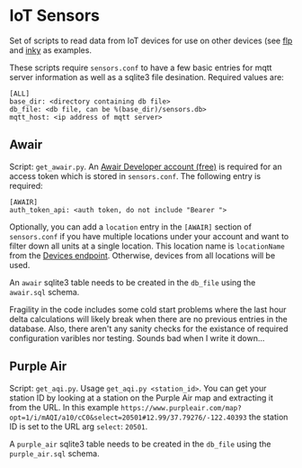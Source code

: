 # IoT Sensors
Set of scripts to read data from IoT devices for use on other devices (see [flp](https://github.com/kellyhirano/flp) and [inky](https://github.com/kellyhirano/inky) as examples.

These scripts require `sensors.conf` to have a few basic entries for mqtt server information as well as a sqlite3 file desination. Required values are:

    [ALL]
    base_dir: <directory containing db file>
    db_file: <db file, can be %(base_dir)/sensors.db>
    mqtt_host: <ip address of mqtt server>

## Awair
Script: `get_awair.py`. An [Awair Developer account (free)](https://developer.getawair.com/onboard/welcome) is required for an access token which is stored in `sensors.conf`. The following entry is required:

    [AWAIR]
    auth_token_api: <auth token, do not include "Bearer ">

Optionally, you can add a `location` entry in the `[AWAIR]` section of `sensors.conf` if you have multiple locations under your account and want to filter down all units at a single location. This location name is `locationName` from the [Devices endpoint](https://docs.developer.getawair.com/#26ca616d-b6e6-4647-a07d-5c90a23b7afe). Otherwise, devices from all locations will be used.

An `awair` sqlite3 table needs to be created in the `db_file` using the `awair.sql` schema.

Fragility in the code includes some cold start problems where the last hour delta calculations will likely break when there are no previous entries in the database. Also, there aren't any sanity checks for the existance of required configuration varibles nor testing. Sounds bad when I write it down...

## Purple Air
Script: `get_aqi.py`. Usage `get_aqi.py <station_id>`. You can get your station ID by looking at a station on the Purple Air map and extracting it from the URL. In this example `https://www.purpleair.com/map?opt=1/i/mAQI/a10/cC0&select=20501#12.99/37.79276/-122.40393` the station ID is set to the URL arg `select`: `20501`.

A `purple_air` sqlite3 table needs to be created in the `db_file` using the `purple_air.sql` schema. 
